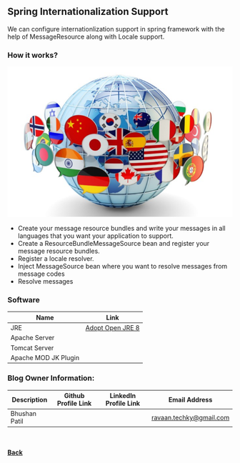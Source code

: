 ## Spring Internationalization Support

We can configure internationlization support in spring framework with the help of MessageResource along with Locale support.

### How it works?

![spring_internationalization_support](./images/spring_internationalization_support.png)

- Create your message resource bundles and write your messages in all languages that you want your application to support.
- Create a ResourceBundleMessageSource bean and register your message resource bundles.
- Register a locale resolver.
- Inject MessageSource bean where you want to resolve messages from message codes
- Resolve messages

### Software

| Name | Link |
| --- | --- |
| JRE | [Adopt Open JRE 8](https://github.com/AdoptOpenJDK/openjdk11-binaries/releases/download/jdk-11.0.9.1%2B1/OpenJDK11U-jdk_x64_windows_hotspot_11.0.9.1_1.msi) |
| Apache Server | [<i class="fa fa-external-link"></i>](https://httpd.apache.org/download.cgi#apache24) |
| Tomcat Server | [<i class="fa fa-external-link"></i>](https://tomcat.apache.org/download-90.cgi) | 
| Apache MOD JK Plugin | [<i class="fa fa-external-link"></i>](http://tomcat.apache.org/download-connectors.cgi) |

 ### Blog Owner Information:

| Description | Github Profile Link  | LinkedIn Profile Link | Email Address
| -------- | -------- | -------- | -------- |
| Bhushan Patil | [<i class="fa fa-external-link"></i>](https://github.com/ravaan-techky/) | [<i class="fa fa-external-link"></i>](https://www.linkedin.com/in/bhushan-patil-1bbab528/) | [ravaan.techky@gmail.com](mailto:ravaan.techky@gmail.com) |

<br/><br/>
[<i class="fa fa-arrow-left"></i> **Back**](/documentation/)
